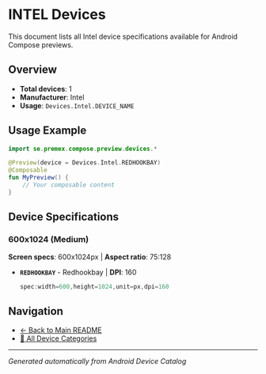 # INTEL Devices

This document lists all Intel device specifications available for Android Compose previews.

## Overview

- **Total devices**: 1
- **Manufacturer**: Intel
- **Usage**: `Devices.Intel.DEVICE_NAME`

## Usage Example

```kotlin
import se.premex.compose.preview.devices.*

@Preview(device = Devices.Intel.REDHOOKBAY)
@Composable
fun MyPreview() {
    // Your composable content
}
```

## Device Specifications

### 600x1024 (Medium)

**Screen specs**: 600x1024px | **Aspect ratio**: 75:128

- **`REDHOOKBAY`** - Redhookbay | **DPI**: 160
  ```kotlin
  spec:width=600,height=1024,unit=px,dpi=160
  ```

## Navigation

- [← Back to Main README](../../README.md)
- [📱 All Device Categories](../README.md)

---
*Generated automatically from Android Device Catalog*
